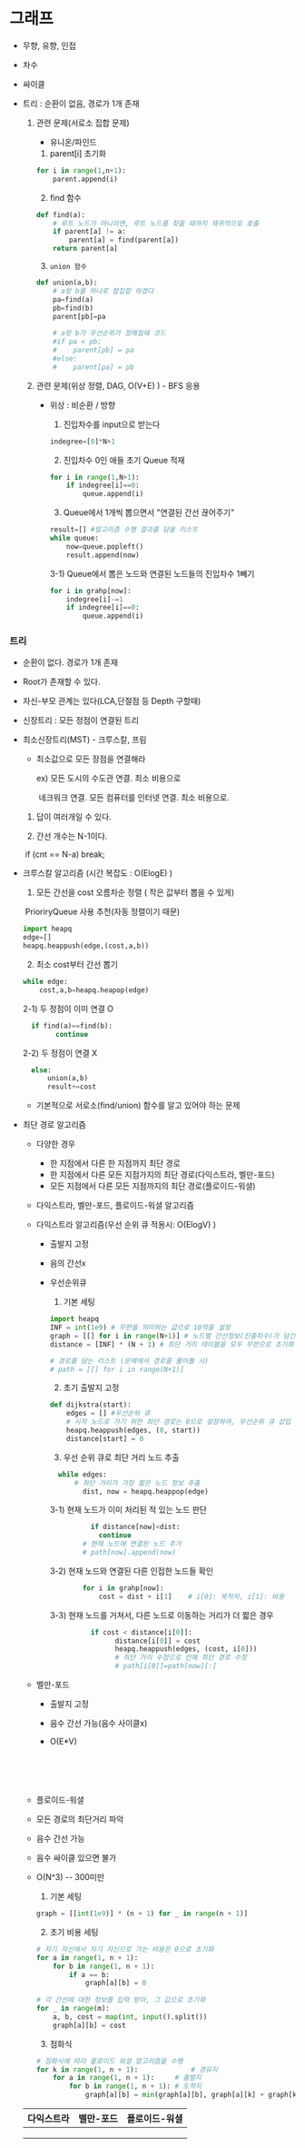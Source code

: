 # 그래프

- 무향, 유향, 인접

- 차수

- 싸이클

- 트리 : 순환이 없음, 경로가 1개 존재

  1. 관련 문제(서로소 집합 문제)

     - 유니온/파인드

     1)	parent[i] 초기화

     ```python
     for i in range(1,n+1):
         parent.append(i)
     ```

     2)	find 함수

     ```python
     def find(a):
         # 루트 노드가 아니라면, 루트 노드를 찾을 때까지 재귀적으로 호출
         if parent[a] != a:
             parent[a] = find(parent[a])
         return parent[a]
     ```

     3) 	union 함수

     ```python
     def union(a,b):
         # a랑 b를 하나로 합집합 하겠다
         pa=find(a)
         pb=find(b)
         parent[pb]=pa
         
         # a랑 b가 우선순위가 정해질때 코드
         #if pa < pb:
         #    parent[pb] = pa
         #else:
         #    parent[pa] = pb
     ```

     

  

  2. 관련 문제(위상 정렬, DAG, O(V+E) ) - BFS 응용

     - 위상 : 비순환 / 방향

       1)	진입차수를 input으로 받는다

       ```python
       indegree=[0]*N+1
       ```

       2)	진입차수 0인 애들 초기 Queue 적재

       ```python
       for i in range(1,N+1):
           if indegree[i]==0:
               queue.append(i)
       ```

       3)	Queue에서 1개씩 뽑으면서 "연결된 간선 끊어주기"

       ```python
       result=[] #알고리즘 수행 결과를 담을 리스트
       while queue:
           now=queue.popleft()
           result.append(now)
       ```
       
       3-1)  Queue에서 뽑은 노드와 연결된 노드들의 진입차수 1빼기
       
        ```python
        for i in grahp[now]:
            indegree[i]-=1
            if indegree[i]==0:
                queue.append(i)
        ```
       
       



### 트리

- 순환이 없다. 경로가 1개 존재
- Root가 존재할 수 있다.

- 자신-부모 관계는 있다(LCA,단절점 등 Depth 구할때)

- 신장트리 : 모든 정점이 연결된 트리



- 최소신장트리(MST)    - 크루스칼, 프림

  - 최소값으로 모든 장점을 연결해라

    ex)  모든 도시의 수도관 연결. 최소 비용으로

    ​		네크워크 연결. 모든 컴퓨터를 인터넷 연결. 최소 비용으로.

  1)	답이 여러개일 수 있다.

  2) 	간선 개수는 N-1이다.

  ​	if (cnt == N-a) break;

- 크루스칼 알고리즘 (시간 복잡도 : O(ElogE) ) 

  1)	모든 간선을 cost 오름차순 정렬 ( 작은 값부터 뽑을 수 있게)

  ​	PrioriryQueue 사용 추천(자동 정렬이기 때문)

  ```python
  import heapq
  edge=[]
  heapq.heappush(edge,(cost,a,b))
  ```

  2)	최소 cost부터 간선 뽑기

  ```python
  while edge:
      cost,a,b=heapq.heapop(edge)
  ```

  2-1)	두 정점이 이미 연결 O

  ```python
  	if find(a)==find(b):
          continue
  ```

  2-2)	두 정점이 연결 X

  ```python
  	else:
  		union(a,b)
  		result+=cost
  ```

  - 기본적으로 서로소(find/union) 함수를 알고 있어야 하는 문제




- 최단 경로 알고리즘


  - 다양한 경우


    - 한 지점에서 다른 한 지점까지 최단 경로
    - 한 지점에서 다른 모든 지점가지의 최단 경로(다익스트라, 벨만-포드)
    - 모든 지점에서 다른 모든 지점까지의 최단 경로(플로이드-워셜)

  - 다익스트라, 벨만-포드, 플로이드-워셜 알고리즘

  - 다익스트라 알고리즘(우선 순위 큐 적용시: O(ElogV) )

    - 출발지 고정

    - 음의 간선x

    - 우선순위큐

      1)	기본 세팅

      ```python
      import heapq
      INF = int(1e9) # 무한을 의미하는 값으로 10억을 설정
      graph = [[] for i in range(N+1)] # 노드별 간선정보(진출차수)가 담긴 그래프 리스트
      distance = [INF] * (N + 1) # 최단 거리 테이블을 모두 무한으로 초기화
      
      # 경로를 담는 리스트 (문제에서 경로를 물어볼 시)
      # path = [[] for i in range(N+1)] 
      ```
      
      2)	초기 출발지 고정
      
      ```python
      def dijkstra(start):
          edges = [] #우선순위 큐
          # 시작 노드로 가기 위한 최단 경로는 0으로 설정하여, 우선순위 큐 삽입
          heapq.heappush(edges, (0, start))
          distance[start] = 0
      ```
      
      3)	우선 순위 큐로 최단 거리 노드 추출
      
      ```python
      	while edges:
      		# 최단 거리가 가장 짧은 노드 정보 추출
              dist, now = heapq.heappop(edge)
      ```
      
      3-1) 	현재 노드가 이미 처리된 적 있는 노드 판단
      
      ```python
            	if distance[now]<dist:
                  continue
              # 현재 노드에 연결된 노드 추가
              # path[now].append(now)
      ```
      
      3-2)	현재 노드와 연결된 다른 인접한 노드들 확인

      ```python
              for i in grahp[now]:
                  cost = dist + i[1]    # i[0]: 목적지, i[1]: 비용
      ```
      
      3-3)	현재 노드를 거쳐서, 다른 노드로 이동하는 거리가 더 짧은 경우
      
      ```python
      			if cost < distance[i[0]]:
                      distance[i[0]] = cost
                      heapq.heappush(edges, (cost, i[0]))
                      # 최단 거리 수정으로 인해 최단 경로 수정 
                      # path[i[0]]=path[now][:]
      ```
      
      

  

  - 벨만-포드

    - 출발지 고정

    - 음수 간선 가능(음수 사이클x)

    - O(E*V)

      ```
      ```

      ```
      ```

      ```
      ```

      ```
      ```

      ```
      
      ```

  -  플로이드-워셜

    - 모든 경로의 최단거리 파악
    
    - 음수 간선 가능
    
    - 음수 싸이클 있으면 불가
    
    - O(N^3) -- 300미만
    
      1)	기본 세팅
    
      ```python
      graph = [[int(1e9)] * (n + 1) for _ in range(n + 1)]
      ```
    
      2)	초기 비용 세팅
    
      ```python
      # 자기 자신에서 자기 자신으로 가는 비용은 0으로 초기화
      for a in range(1, n + 1):
          for b in range(1, n + 1):
              if a == b:
                  graph[a][b] = 0
                  
      # 각 간선에 대한 정보를 입력 받아, 그 값으로 초기화
      for _ in range(m):
          a, b, cost = map(int, input().split())
          graph[a][b] = cost
      ```
    
      3)	점화식
    
      ```python
      # 점화식에 따라 플로이드 워셜 알고리즘을 수행
      for k in range(1, n + 1): 			# 경유지
          for a in range(1, n + 1):   	# 출발지
              for b in range(1, n + 1):	# 도착지
                  graph[a][b] = min(graph[a][b], graph[a][k] + graph[k][b])
      ```
    
      
    
      

  | 다익스트라 | 벨만-포드 | 플로이드-워셜 |
  | ---------- | --------- | ------------- |
  |            |           |               |
  |            |           |               |
  |            |           |               |
